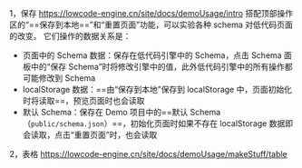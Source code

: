 1，保存
https://lowcode-engine.cn/site/docs/demoUsage/intro
搭配顶部操作区的“==保存到本地==”和“重置页面”功能，可以实验各种 schema 对低代码页面的改变。
它们操作的数据关系是：
-   页面中的 Schema 数据：保存在低代码引擎中的 Schema，点击 Schema 面板中的“保存 Schema”时将修改引擎中的值，此外低代码引擎中的所有操作都可能修改到 Schema
-   localStorage 数据：==由“保存到本地”保存到 localStorage 中，页面初始化时将读取==，预览页面时也会读取
-   默认 Schema：保存在 Demo 项目中的==默认 Schema（`public/schema.json`）==，初始化页面时如果不存在 localStorage 数据即会读取，点击“重置页面”时，也会读取

2，表格
https://lowcode-engine.cn/site/docs/demoUsage/makeStuff/table

